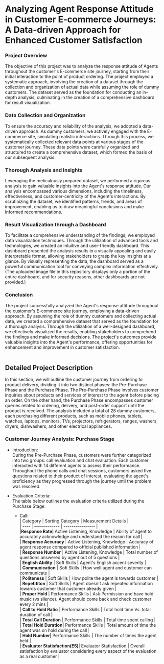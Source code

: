# Analyzing Agent Response Attitude in Customer E-commerce Journeys: A Data-driven Approach for Enhanced Customer Satisfaction  

### Project Overview  

The objective of this project was to analyze the response attitude of Agents throughout the customer's E-commerce site journey, starting from their initial interaction to the point of product ordering. The project employed a systematic approach, involving the creation of a dataset through the collection and organization of actual data while assuming the role of dummy customers. The dataset served as the foundation for conducting an in-depth analysis, culminating in the creation of a comprehensive dashboard for result visualization.  

### Data Collection and Organization  

To ensure the accuracy and reliability of the analysis, we adopted a data-driven approach. As dummy customers, we actively engaged with the E-commerce site, simulating realistic interactions. Through this process, we systematically collected relevant data points at various stages of the customer journey. These data points were carefully organized and structured to create a comprehensive dataset, which formed the basis of our subsequent analysis.  

### Thorough Analysis and Insights  

Leveraging the meticulously prepared dataset, we performed a rigorous analysis to gain valuable insights into the Agent's response attitude. Our analysis encompassed various dimensions, including the timeliness, effectiveness, and customer-centricity of the Agent's interactions. By scrutinizing the dataset, we identified patterns, trends, and areas of improvement, enabling us to draw meaningful conclusions and make informed recommendations.  

### Result Visualization through a Dashboard  

To facilitate a comprehensive understanding of the findings, we employed data visualization techniques. Through the utilization of advanced tools and technologies, we created an intuitive and user-friendly dashboard. This dashboard presented the analysis results in a visually appealing and easily interpretable format, allowing stakeholders to grasp the key insights at a glance. By visually representing the data, the dashboard served as a powerful communication tool for conveying complex information effectively.  
(The uploaded image file in this repository displays only a portion of the entire dashboard, and for security reasons, other dashboards are not provided.)  

### Conclusion  

The project successfully analyzed the Agent's response attitude throughout the customer's E-commerce site journey, employing a data-driven approach. By assuming the role of dummy customers and collecting actual data, we created a comprehensive dataset that served as the foundation for a thorough analysis. Through the utilization of a well-designed dashboard, we effectively visualized the results, enabling stakeholders to comprehend the findings and make informed decisions. The project's outcomes provide valuable insights into the Agent's performance, offering opportunities for enhancement and improvement in customer satisfaction.  
<br>

## Detailed Project Description  

In this section, we will outline the customer journey from ordering to product delivery, dividing it into two distinct phases: the Pre-Purchase Phase and the Purchase Phase. The Pre-Purchase Phase involves customer inquiries about products and services of interest to the agent before placing an order. On the other hand, the Purchase Phase encompasses customer queries related to ordering, delivery, and post-order support until the product is received. The analysis included a total of 28 dummy customers, each purchasing different products, such as mobile phones, tablets, watches, laptops, monitors, TVs, projectors, refrigerators, ranges, washers, dryers, dishwashers, and other electrical appliances.


### Customer Journey Analysis: Purchase Stage  

* Introduction:  
During the Pre-Purchase Phase, customers were further categorized into two groups: call evaluation and chat evaluation. Each customer interacted with 14 different agents to assess their performance. Throughout the phone calls and chat sessions, customers asked five questions related to their product of interest, evaluating the agent's proficiency as they progressed through the journey until the problem was resolved.

* Evaluation Criteria:  
The table below outlines the evaluation criteria utilized during the Purchase Stage.

  * Call:  
| Category | Sorting Category | Measurement Details |  
| ---- | ------------- | ---------------- |  
|**Response Rate**| Active Listening, Knowledge | Ability of agent to accurately acknowledge and understand the reason for call |  
| **Response Accuracy** | Active Listening, Knowledge | Accuracy of agent response compared to official published information |  
| **Response Number** | Active Listening, Knowledge | Total number of questions answered by agent out of 5 questions |  
| **English Ability** | Soft Skills | Agent's English accent severity |  
| **Communication** | Soft Skills | How well agent and customer can communicate |  
| **Politeness** | Soft Skills | How polite the agent is towards customer |  
| **Repetititon** | Soft Skills | Agent doesn't ask repeated information towards customer that customer already given |  
| **Proper Hold** | Performance Skills | Ask Permission and have hold music (vs silence). Agent should come back and check customer every 2 mins |  
| **Call to Hold Ratio** | Performance Skills | Total hold time Vs. total duration of call |  
| **Total Call Duration** | Performance Skills | Total time spent calling |  
| **Total Hold Duration**| Performance Skills | Total amount of time the agent was on hold during the call |  
| **Hold Number**| Performance Skills | The number of times the agent held |  
| **Evaluator Statisfaction(ES)**| Evaluator Statisfaction | Overall satisfaction by evaluator considering every aspect of the evaluation as a real customer |  




